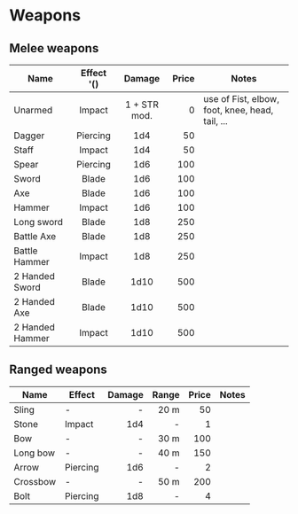 # Weapons

## Melee weapons

<center>

| Name            |  Effect '() |    Damage    | Price | Notes                                           |
| --------------- | :------: | :----------: | ----: | ----------------------------------------------- |
| Unarmed         |  Impact  | 1 + STR mod. |     0 | use of Fist, elbow, foot, knee, head, tail, ... |
| Dagger          | Piercing |     1d4      |    50 |                                                 |
| Staff           |  Impact  |     1d4      |    50 |                                                 |
| Spear           | Piercing |     1d6      |   100 |                                                 |
| Sword           |  Blade   |     1d6      |   100 |                                                 |
| Axe             |  Blade   |     1d6      |   100 |                                                 |
| Hammer          |  Impact  |     1d6      |   100 |                                                 |
| Long sword      |  Blade   |     1d8      |   250 |                                                 |
| Battle Axe      |  Blade   |     1d8      |   250 |                                                 |
| Battle Hammer   |  Impact  |     1d8      |   250 |                                                 |
| 2 Handed Sword  |  Blade   |     1d10     |   500 |                                                 |
| 2 Handed Axe    |  Blade   |     1d10     |   500 |                                                 |
| 2 Handed Hammer |  Impact  |     1d10     |   500 |                                                 |

</center>

## Ranged weapons

<center>

| Name     | Effect   | Damage | Range | Price | Notes |
| -------- | -------- | -----: | ----: | ----: | ----- |
| Sling    | -        |      - |  20 m |    50 |       |
| Stone    | Impact   |    1d4 |     - |     1 |       |
| Bow      | -        |      - |  30 m |   100 |       |
| Long bow | -        |      - |  40 m |   150 |       |
| Arrow    | Piercing |    1d6 |     - |     2 |       |
| Crossbow | -        |      - |  50 m |   200 |       |
| Bolt     | Piercing |    1d8 |     - |     4 |       |

</center>
